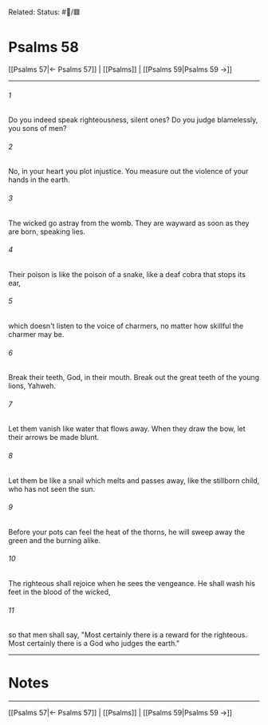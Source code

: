 Related:
Status: #📖/🟥
# Psalms 58

[[Psalms 57|← Psalms 57]] | [[Psalms]] | [[Psalms 59|Psalms 59 →]]
***



###### 1 
Do you indeed speak righteousness, silent ones? Do you judge blamelessly, you sons of men? 

###### 2 
No, in your heart you plot injustice. You measure out the violence of your hands in the earth. 

###### 3 
The wicked go astray from the womb. They are wayward as soon as they are born, speaking lies. 

###### 4 
Their poison is like the poison of a snake, like a deaf cobra that stops its ear, 

###### 5 
which doesn't listen to the voice of charmers, no matter how skillful the charmer may be. 

###### 6 
Break their teeth, God, in their mouth. Break out the great teeth of the young lions, Yahweh. 

###### 7 
Let them vanish like water that flows away. When they draw the bow, let their arrows be made blunt. 

###### 8 
Let them be like a snail which melts and passes away, like the stillborn child, who has not seen the sun. 

###### 9 
Before your pots can feel the heat of the thorns, he will sweep away the green and the burning alike. 

###### 10 
The righteous shall rejoice when he sees the vengeance. He shall wash his feet in the blood of the wicked, 

###### 11 
so that men shall say, "Most certainly there is a reward for the righteous. Most certainly there is a God who judges the earth."

---
# Notes


***
[[Psalms 57|← Psalms 57]] | [[Psalms]] | [[Psalms 59|Psalms 59 →]]
